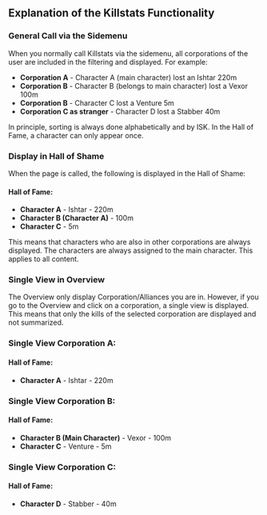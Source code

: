## Explanation of the Killstats Functionality

### General Call via the Sidemenu

When you normally call Killstats via the sidemenu, all corporations of the user are included in the filtering and displayed. For example:

- **Corporation A** - Character A (main character) lost an Ishtar 220m
- **Corporation B** - Character B (belongs to main character) lost a Vexor 100m
- **Corporation B** - Character C lost a Venture 5m
- **Corporation C as stranger** - Character D lost a Stabber 40m

In principle, sorting is always done alphabetically and by ISK.
In the Hall of Fame, a character can only appear once.

### Display in Hall of Shame

When the page is called, the following is displayed in the Hall of Shame:

#### Hall of Fame:

- **Character A** - Ishtar - 220m
- **Character B (Character A)** - 100m
- **Character C** - 5m

This means that characters who are also in other corporations are always displayed. The characters are always assigned to the main character. This applies to all content.

### Single View in Overview

The Overview only display Corporation/Alliances you are in.
However, if you go to the Overview and click on a corporation, a single view is displayed. This means that only the kills of the selected corporation are displayed and not summarized.

### Single View Corporation A:

#### Hall of Fame:

- **Character A** - Ishtar - 220m

### Single View Corporation B:

#### Hall of Fame:

- **Character B (Main Character)** - Vexor - 100m
- **Character C** - Venture - 5m

### Single View Corporation C:

#### Hall of Fame:

- **Character D** - Stabber - 40m
